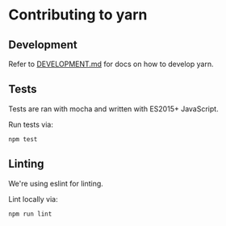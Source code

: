 # Contributing to yarn

## Development

Refer to [DEVELOPMENT.md](DEVELOPMENT.md) for docs on how to develop yarn.

## Tests

Tests are ran with mocha and written with ES2015+ JavaScript.

Run tests via:

```shell
npm test
```

## Linting

We're using eslint for linting.

Lint locally via:

```shell
npm run lint
```
